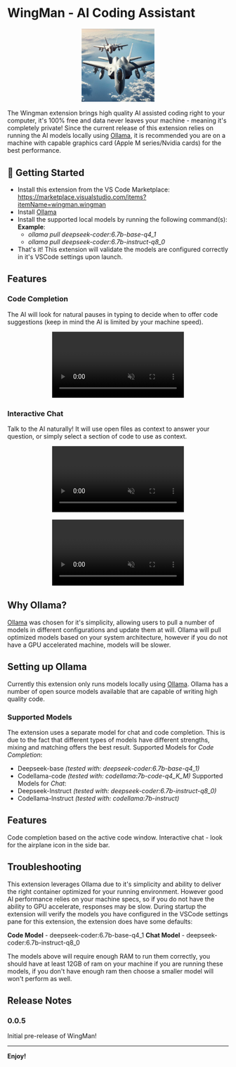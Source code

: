 # WingMan - AI Coding Assistant

<p align="center" width="100%">
    <img width="33%" src="./docs/logo.jpeg">
</p>

The Wingman extension brings high quality AI assisted coding right to your computer, it's 100% free and data never leaves your machine - meaning it's completely private! Since the current release of this extension relies on running the AI models locally using [Ollama](https://ollama.ai/), it is recommended you are on a machine with capable graphics card (Apple M series/Nvidia cards) for the best performance.

## 🚀 Getting Started

-   Install this extension from the VS Code Marketplace: https://marketplace.visualstudio.com/items?itemName=wingman.wingman
-   Install [Ollama](https://ollama.ai/)
-   Install the supported local models by running the following command(s):
    **Example**:
    -   _ollama pull deepseek-coder:6.7b-base-q4_1_
    -   _ollama pull deepseek-coder:6.7b-instruct-q8_0_
-   That's it! This extension will validate the models are configured correctly in it's VSCode settings upon launch.

## Features

### Code Completion

The AI will look for natural pauses in typing to decide when to offer code suggestions (keep in mind the AI is limited by your machine speed).

<p align="center" width="100%">
    <video controls autoplay loop muted>
        <source src="./docs/CodeCompletion.mp4" type="video/mp4">
    </video>
</p>

### Interactive Chat

Talk to the AI naturally! It will use open files as context to answer your question, or simply select a section of code to use as context.

<p align="center" width="100%">
    <video controls autoplay loop muted>
        <source src="./docs/Chat_WriteTest.mp4" type="video/mp4">
    </video>
</p>

<p align="center" width="100%">
    <video controls autoplay loop muted>
        <source src="./docs/Chat.mp4" type="video/mp4">
    </video>
</p>

## Why Ollama?

[Ollama](https://ollama.ai/) was chosen for it's simplicity, allowing users to pull a number of models in different configurations and update them at will. Ollama will pull optimized models based on your system architecture, however if you do not have a GPU accelerated machine, models will be slower.

## Setting up Ollama

Currently this extension only runs models locally using [Ollama](https://ollama.ai/). Ollama has a number of open source models available that are capable of writing high quality code.

### Supported Models

The extension uses a separate model for chat and code completion. This is due to the fact that different types of models have different strengths, mixing and matching offers the best result.
Supported Models for _Code Completion_:

-   Deepseek-base _(tested with: deepseek-coder:6.7b-base-q4_1)_
-   Codellama-code _(tested with: codellama:7b-code-q4_K_M)_
    Supported Models for _Chat_:
-   Deepseek-Instruct _(tested with: deepseek-coder:6.7b-instruct-q8_0)_
-   Codellama-Instruct _(tested with: codellama:7b-instruct)_

## Features

Code completion based on the active code window.
Interactive chat - look for the airplane icon in the side bar.

## Troubleshooting

This extension leverages Ollama due to it's simplicity and ability to deliver the right container optimized for your running environment.
However good AI performance relies on your machine specs, so if you do not have the ability to GPU accelerate, responses may be slow.
During startup the extension will verify the models you have configured in the VSCode settings pane for this extension, the extension does have some defaults:

**Code Model** - deepseek-coder:6.7b-base-q4_1
**Chat Model** - deepseek-coder:6.7b-instruct-q8_0

The models above will require enough RAM to run them correctly, you should have at least 12GB of ram on your machine if you are running these models, if you don't have enough ram then choose a smaller model will won't perform as well.

## Release Notes

### 0.0.5

Initial pre-release of WingMan!

---

**Enjoy!**
